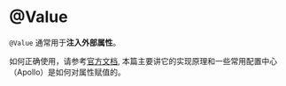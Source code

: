# @Value

`@Value` 通常用于**注入外部属性**。

如何正确使用，请参考[官方文档](https://docs.spring.io/spring-framework/docs/current/spring-framework-reference/core.html#beans-value-annotations), 本篇主要讲它的实现原理和一些常用配置中心（Apollo）是如何对属性赋值的。
